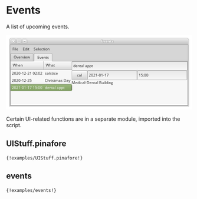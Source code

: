 # Events

A list of upcoming events.

![screenshot](events.png)

Certain UI-related functions are in a separate module, imported into the script.

## UIStuff.pinafore
```pinafore
{!examples/UIStuff.pinafore!}
```

## events
```pinafore
{!examples/events!}
```
